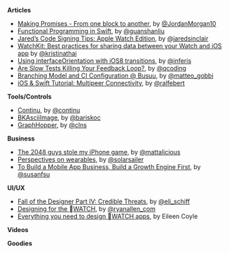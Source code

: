 **Articles**

* [Making Promises - From one block to another](https://medium.com/the-traveled-ios-developers-guide/making-promises-417f13da901f), by [@JordanMorgan10](https://twitter.com/JordanMorgan10)
* [Functional Programming in Swift](http://jamesonquave.com/blog/functional-programming-in-swift/), by [@guanshanliu](https://twitter.com/guanshanliu)
* [Jared’s Code Signing Tips: Apple Watch Edition](http://blog.jaredsinclair.com/post/117350678170/jareds-code-signing-tips-apple-watch-edition), by [@jaredsinclair](https://twitter.com/jaredsinclair)
* [WatchKit: Best practices for sharing data between your Watch and iOS app](http://www.kristinathai.com/watchkit-best-practices-for-sharing-data-between-your-watch-and-ios-app/) by [@kristinathai](https://twitter.com/kristinathai)
* [Using interfaceOrientation with iOS8 transitions](http://blog.inferis.org/blog/2015/04/27/ios8-and-interfaceorientation/), by [@inferis](https://twitter.com/inferis)
* [Are Slow Tests Killing Your Feedback Loop?](http://qualitycoding.org/slow-tests/), by [@qcoding](https://twitter.com/qcoding)
* [Branching Model and CI Configuration @ Busuu](http://matteogobbi.github.io/blog/2015/04/27/branches-model-and-ci-configuration-at-busuu/), by [@matteo_gobbi](https://twitter.com/matteo_gobbi)
* [iOS & Swift Tutorial: Multipeer Connectivity](http://www.ralfebert.de/tutorials/ios-swift-multipeer-connectivity/), by [@ralfebert](https://twitter.com/ralfebert)

**Tools/Controls**

* [Continu](http://www.continu.co/), by [@continu](https://twitter.com/continu)
* [BKAsciiImage](https://github.com/bkoc/BKAsciiImage), by [@bariskoc](https://twitter.com/bariskoc)
* [GraphHopper](https://github.com/graphhopper/graphhopper-ios), by [@clns](https://twitter.com/calinseciu)

**Business**

* [The 2048 guys stole my iPhone game](https://medium.com/ios-game-development/the-2048-guys-stole-my-iphone-game-5ba541283c4d), by [@mattalicious](https://twitter.com/mattalicious)
* [Perspectives on wearables](http://solarsailer.net/2015/04/wearables), by [@solarsailer](https://twitter.com/solarsailer)
* [To Build a Mobile App Business, Build a Growth Engine First](http://www.500.co/mobile-growth-engine-branch/), by [@susanfsu](https://twitter.com/susanfsu)


**UI/UX**

* [Fall of the Designer Part IV: Credible Threats](http://www.elischiff.com/blog/2015/4/28/fall-of-the-designer-part-iv-credible-threats), by [@eli_schiff](https://twitter.com/eli_schiff)
* [Designing for the WATCH](http://webdesign.tutsplus.com/articles/designing-for-the-watch--cms-23818), by [@ryanallen_com](https://twitter.com/ryanallen_com)
* [Everything you need to design WATCH apps](http://blog.fluidui.com/design-resources-for-apple-watch/), by Eileen Coyle

**Videos**


**Goodies**

